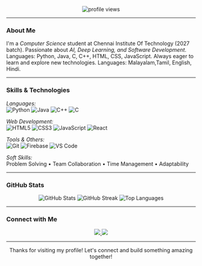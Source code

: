 <p align="center">
  <img src="https://komarev.com/ghpvc/?username=Vikas AK ff001&label=Profile%20views&color=0e75b6&style=flat" alt="profile views" />
</p>

---

###  About Me

 I'm a *Computer Science* student at Chennai Institute Of Technology (2027 batch).
 Passionate about *AI, Deep Learning, and Software Development*.
 Languages: Python, Java, C, C++, HTML, CSS, JavaScript.
 Always eager to learn and explore new technologies.
 Languages: Malayalam,Tamil, English, Hindi.

---

###  Skills & Technologies

*Languages:*  
![Python](https://img.shields.io/badge/Python-3776AB?style=for-the-badge&logo=python&logoColor=white) 
![Java](https://img.shields.io/badge/Java-007396?style=for-the-badge&logo=java&logoColor=white)
![C++](https://img.shields.io/badge/C++-00599C?style=for-the-badge&logo=cplusplus&logoColor=white)
![C](https://img.shields.io/badge/C-00599C?style=for-the-badge&logo=c&logoColor=white)

*Web Development:*  
![HTML5](https://img.shields.io/badge/HTML5-E34F26?style=for-the-badge&logo=html5&logoColor=white) 
![CSS3](https://img.shields.io/badge/CSS3-1572B6?style=for-the-badge&logo=css3&logoColor=white)
![JavaScript](https://img.shields.io/badge/JavaScript-F7DF1E?style=for-the-badge&logo=javascript&logoColor=black)
![React](https://img.shields.io/badge/React-20232A?style=for-the-badge&logo=react&logoColor=61DAFB)

*Tools & Others:*  
![Git](https://github.com/akvikas)
![Firebase](https://img.shields.io/badge/Firebase-FFCA28?style=for-the-badge&logo=firebase&logoColor=black)
![VS Code](https://img.shields.io/badge/VS%20Code-007ACC?style=for-the-badge&logo=visual-studio-code&logoColor=white)

*Soft Skills:*  
Problem Solving • Team Collaboration • Time Management • Adaptability

---



###  GitHub Stats

<p align="center">
  <img src="https://github-readme-stats.vercel.app/api?username=Vikas2005&show_icons=true&theme=tokyonight" alt="GitHub Stats" />
  <img src="https://github-readme-streak-stats.herokuapp.com/?user=Vikas2005&theme=tokyonight" alt="GitHub Streak" />
  <img src="https://github-readme-stats.vercel.app/api/top-langs/?username=Vikas2005&layout=compact&theme=tokyonight" alt="Top Languages" />
</p>

---

###  Connect with Me

<p align="center">
  <a href="mailto:akvikas14@gamil.com">
    <img src="https://img.shields.io/badge/Gmail-D14836?style=for-the-badge&logo=gmail&logoColor=white"/>
  </a>
  <a href=[https://www.linkedin.com/in/ak-vikas-346446291/]
    <img src="https://img.shields.io/badge/LinkedIn-0077B5?style=for-the-badge&logo=linkedin&logoColor=white"/>
  </a>
  <a href="tel:+918939705744">
    <img src="https://img.shields.io/badge/Call%20Me-0A66C2?style=for-the-badge&logo=phone&logoColor=white"/>
  </a>
</p>

---

<p align="center"> Thanks for visiting my profile! Let's connect and build something amazing together! </p>
